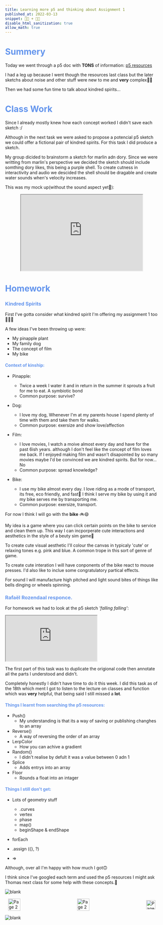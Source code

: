 ```yaml
---
title: Learning more p5 and thinking about Assignment 1
published_at: 2022-03-13
snippet: 💪🧠 + 🤔💭
disable_html_sanitization: true
allow_math: true
---
```


<h1 style="color:CornflowerBlue;">Summery</h1>

Today we went through a p5 doc with **TONS** of information:
[p5 resources](https://editor.p5js.org/POP161516/sketches/avsd5Y1ui)

I had a leg up because I went though the resources last class but the later sketchs about noise and other stuff were new to me and **very** complex😵‍💫

Then we had some fun time to talk about kindred spirits...

<h1 style="color:CornflowerBlue;">Class Work</h1>

Since I already mostly knew how each concept worked I didn't save each sketch :/ 

Although in the next task we were asked to propose a potencial p5 sketch we could offer a fictional pair of kindred spirits. For this task I did produce a sketch. 

My group dicided to brainstorm a sketch for marlin adn dory. Since we were writting from marlin's perspective we decided the sketch should include somthing dory likes, this being a purple shell. To create cutness in interactivity and audio we descided the shell should be dragable and create water sounds when's velocity increases.

This was my mock up(without the sound aspect yet🤫):

<p style="text-align:center;"> 
<iframe src="https://editor.p5js.org/POP161516/full/udfSFoAz6" width="400" height="250"></iframe>
</p>

<h1 style="color:CornflowerBlue;">Homework</h1>

<h3 style="color:CornflowerBlue;">Kindred Spirits</h3>

First I've gotta consider what kindred spirit I'm offering my assignment 1 too🤔🤔🤔

A few ideas I've been throwing up were:
- My pinapple plant
- My family dog
- The concept of film
- My bike

<h4 style="color:CornflowerBlue;">Context of kinship:</h4>

- Pinapple:
    - Twice a week I water it and in return in the summer it sprouts a fruit for me to eat. A symbiotic bond
    - Common purpose: survive?

- Dog:
    - I love my dog, Whenever I'm at my parents house I spend plenty of time with them and take them for walks. 
    - Common purpose: exersize and show love/affection

- Film:
    - I love movies, I watch a moive almost every day and have for the past 6ish years. although I don't feel like the concept of film loves me back. If I enjoyed making film and wasn't disapointed by so many movies maybe I'd be convinced we are kindred spirits. But for now... No
    - Common purpose: spread knowledge?

- Bike:
    - I use my bike almost every day. I love riding as a mode of transport, its free, eco friendly, and fast💨 I think I serve my bike by using it and my bike serves me by transporting me. 
    - Common purpose: exersize, transport.

For now I think I will go with the **bike** 🚲😄

My idea is a game where you can click certain points on the bike to service and clean them up. This way I can incporperate cute interactions and aesthetics in the style of a beuty sim game🤷

To create cute visual aesthetic I'll colour the canvas in typicaly 'cute' or relaxing tones e.g. pink and blue. A common trope in this sort of genre of game.

To create cute interation I will have conponents of the bike react to mouse presses. I'd also like to inclue some congratulatory partical effects.

For sound I will manufacture high pitched and light sound bites of things like bells dinging or wheels spinning.

<h3 style="color:CornflowerBlue;">Rafaël Rozendaal responce.</h3>

For homework we had to look at the p5 sketch *'falling falling'*:

<iframe id="falling_falling2" src="https://editor.p5js.org/POP161516/full/VYo6SY3s7"></iframe>

<script type="module">

    const iframe  = document.getElementById (`falling_falling2`)
    iframe.width  = iframe.parentNode.scrollWidth
    iframe.height = iframe.width * 9 / 16 + 42

</script>

The first part of this task was to duplicate the origional code then annotate all the parts I understood and didn't. 

Completely honestly I didn't have time to do it this week. I did this task as of the 18th which ment I got to listen to the lecture on classes and function which was **very** helpful, that being said I still missed a **lot**.

<h4 style="color:CornflowerBlue;">Things I learnt from searching the p5 resources:</h4>

- Push()
    - My understanding is that its a way of saving or publishing changhes to an array
- Reverse()
    - A way of reversing the order of an array
- LerpColor
    - How you can achive a gradient
- Random()
    - I didn't realise by defult it was a value between 0 adn 1
- Splice
    - Adds entrys into an array
- Floor
    - Rounds a float into an intager

<h4 style="color:CornflowerBlue;">Things I still don't get:</h4>

- Lots of geometry stuff
    - .curves
    - vertex
    - phase
    - map()
    - beginShape & endShape

- forEach
- .assign ({}, ?)
- => 

Although, over all I'm happy with how much I got🙃

I think since I've googled each term and used the p5 resources I might ask Thomas next class for some help with these concepts.🤷

![blank](/Images/w1/blankpng.png)

<style>
.container {
    display: flex;
    justify-content: space-between;
    align-items: center;
    padding: 0 10px; /* Optional: Add some padding if needed */
}

.button {
    display: flex;
    align-items: center;
    /* Add additional styling for buttons if needed */
}

.button img {
    display: block;
}
</style>


<body>
    <div class="container">
        <a href="/03-introductions" class="button middle">
            <img id= "home_id" src="/Images/Buttons/Back.png" width="40" height="40" alt="Page 2">
        <a href="/" class="button middle">
            <img id= "home_id" src="/Images/Buttons/Home.png" width="40" height="40" alt="Page 2">
        </a>
        <a href="/05-leraning-more-p5" class="button right">
            <img id= "next_id" src="/Images/Buttons/Forward.png" width="30" height="30" alt="Page 3">
        </a>
    </div>
</body>

![blank](/Images/w1/blankpng.png)
